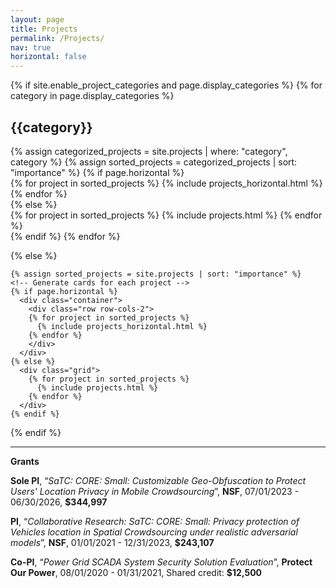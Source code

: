 ```yaml
---
layout: page
title: Projects
permalink: /Projects/
nav: true
horizontal: false
---
```

<div class="projects">
  {% if site.enable_project_categories and page.display_categories %}
  <!-- Display categorized projects -->
    {% for category in page.display_categories %}
      <h2 class="category">{{category}}</h2>
      {% assign categorized_projects = site.projects | where: "category", category %}
      {% assign sorted_projects = categorized_projects | sort: "importance" %}
      <!-- Generate cards for each project -->
      {% if page.horizontal %}
        <div class="container">
          <div class="row row-cols-2">
          {% for project in sorted_projects %}
            {% include projects_horizontal.html %}
          {% endfor %}
          </div>
        </div>
      {% else %}
        <div class="grid">
          {% for project in sorted_projects %}
            {% include projects.html %}
          {% endfor %}
        </div>
      {% endif %}
    {% endfor %}

  {% else %}
  <!-- Display projects without categories -->
    {% assign sorted_projects = site.projects | sort: "importance" %}
    <!-- Generate cards for each project -->
    {% if page.horizontal %}
      <div class="container">
        <div class="row row-cols-2">
        {% for project in sorted_projects %}
          {% include projects_horizontal.html %}
        {% endfor %}
        </div>
      </div>
    {% else %}
      <div class="grid">
        {% for project in sorted_projects %}
          {% include projects.html %}
        {% endfor %}
      </div>
    {% endif %}

  {% endif %}

</div>

---

**Grants**

**Sole PI**, “*SaTC: CORE: Small: Customizable Geo-Obfuscation to Protect Users' Location Privacy in Mobile Crowdsourcing*”, **NSF**, 07/01/2023 - 06/30/2026, **$344,997**

**PI**, “*Collaborative Research: SaTC: CORE: Small: Privacy protection of Vehicles location in Spatial Crowdsourcing under realistic adversarial models*”, **NSF**, 01/01/2021 - 12/31/2023, **$243,107**

**Co-PI**, “*Power Grid SCADA System Security Solution Evaluation*”, **Protect Our Power**, 08/01/2020 - 01/31/2021, Shared credit: **$12,500**

